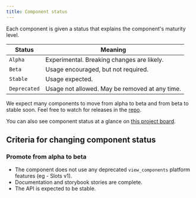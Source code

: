 ```yaml
---
title: Component status
---
```


Each component is given a status that explains the component's maturity level.

| Status         | Meaning                                                                |
| -------------- |------------------------------------------------------------------------|
| `Alpha`        | Experimental. Breaking changes are likely.                             |
| `Beta`         | Usage encouraged, but not required.                                    |
| `Stable`       | Usage expected.                                                        |
| `Deprecated`   | Usage not allowed. May be removed at any time.                         |

We expect many components to move from alpha to beta and from beta to stable
soon. Feel free to watch for releases in the
[repo](https://github.com/primer/view_components).

You can also see component status at a glance on [this project
board](https://github.com/primer/view_components/projects/3).

## Criteria for changing component status

### Promote from alpha to beta

- The component does not use any deprecated `view_components` platform features (eg - Slots v1).
- Documentation and storybook stories are complete.
- The API is expected to be stable.
